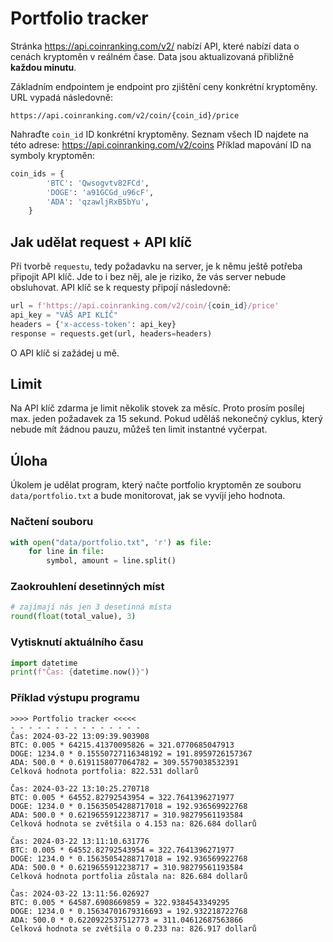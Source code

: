 # Portfolio tracker

Stránka https://api.coinranking.com/v2/ nabízí API, které nabízí data o cenách kryptoměn v reálném čase.
Data jsou aktualizovaná přibližně **každou minutu**.

Základním endpointem je endpoint pro zjištění ceny konkrétní kryptoměny.
URL vypadá následovně:
```djangourlpath
https://api.coinranking.com/v2/coin/{coin_id}/price
```
Nahraďte `coin_id` ID konkrétní kryptoměny. Seznam všech ID najdete na této adrese: https://api.coinranking.com/v2/coins
Příklad mapování ID na symboly kryptoměn:
```python
coin_ids = {
        'BTC': 'Qwsogvtv82FCd',
        'DOGE': 'a91GCGd_u96cF',
        'ADA': 'qzawljRxB5bYu',
    }
```

## Jak udělat request + API klíč

Při tvorbě `requestu`, tedy požadavku na server, je k němu ještě potřeba připojit API klíč.
Jde to i bez něj, ale je riziko, že vás server nebude obsluhovat.
API klíč se k requesty připojí následovně:

```python
url = f'https://api.coinranking.com/v2/coin/{coin_id}/price'
api_key = "VÁŠ API KLÍČ"
headers = {'x-access-token': api_key}
response = requests.get(url, headers=headers)
```

O API klíč si zažádej u mě.

## Limit

Na API klíč zdarma je limit několik stovek za měsíc.
Proto prosím posílej max. jeden požadavek za 15 sekund. Pokud uděláš nekonečný cyklus, který nebude mít žádnou pauzu, můžeš ten limit instantné vyčerpat.


## Úloha

Úkolem je udělat program, který načte portfolio kryptoměn ze souboru `data/portfolio.txt`
a bude monitorovat, jak se vyvíjí jeho hodnota.

### Načtení souboru

```python
with open("data/portfolio.txt", 'r') as file:
    for line in file:
        symbol, amount = line.split()
```


### Zaokrouhlení desetinných míst

```python
# zajímají nás jen 3 desetinná místa
round(float(total_value), 3)
```

### Vytisknutí aktuálního času

```python
import datetime
print(f"Čas: {datetime.now()}")
```


### Příklad výstupu programu

```text
>>>> Portfolio tracker <<<<<
- - - - - - - - - - - - - - -
Čas: 2024-03-22 13:09:39.903908
BTC: 0.005 * 64215.41370095826 = 321.0770685047913
DOGE: 1234.0 * 0.15550727116348192 = 191.8959726157367
ADA: 500.0 * 0.6191158077064782 = 309.5579038532391
Celková hodnota portfolia: 822.531 dollarů

Čas: 2024-03-22 13:10:25.270718
BTC: 0.005 * 64552.82792543954 = 322.7641396271977
DOGE: 1234.0 * 0.15635054288717018 = 192.936569922768
ADA: 500.0 * 0.6219655912238717 = 310.98279561193584
Celková hodnota se zvětšila o 4.153 na: 826.684 dollarů

Čas: 2024-03-22 13:11:10.631776
BTC: 0.005 * 64552.82792543954 = 322.7641396271977
DOGE: 1234.0 * 0.15635054288717018 = 192.936569922768
ADA: 500.0 * 0.6219655912238717 = 310.98279561193584
Celková hodnota portfolia zůstala na: 826.684 dollarů

Čas: 2024-03-22 13:11:56.026927
BTC: 0.005 * 64587.6908669859 = 322.9384543349295
DOGE: 1234.0 * 0.15634701679316693 = 192.932218722768
ADA: 500.0 * 0.6220922537512773 = 311.04612687563866
Celková hodnota se zvětšila o 0.233 na: 826.917 dollarů
```
